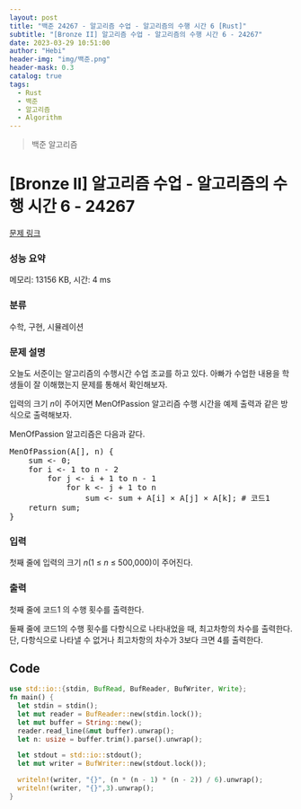 ```yaml
---
layout: post
title: "백준 24267 - 알고리즘 수업 - 알고리즘의 수행 시간 6 [Rust]"
subtitle: "[Bronze II] 알고리즘 수업 - 알고리즘의 수행 시간 6 - 24267"
date: 2023-03-29 10:51:00
author: "Hebi"
header-img: "img/백준.png"
header-mask: 0.3
catalog: true
tags:
  - Rust
  - 백준
  - 알고리즘
  - Algorithm
---
```


> 백준 알고리즘

# [Bronze II] 알고리즘 수업 - 알고리즘의 수행 시간 6 - 24267

[문제 링크](https://www.acmicpc.net/problem/24267)

### 성능 요약

메모리: 13156 KB, 시간: 4 ms

### 분류

수학, 구현, 시뮬레이션

### 문제 설명

<p>오늘도 서준이는 알고리즘의 수행시간 수업 조교를 하고 있다. 아빠가 수업한 내용을 학생들이 잘 이해했는지 문제를 통해서 확인해보자.</p>

<p>입력의 크기 <em>n</em>이 주어지면 MenOfPassion 알고리즘 수행 시간을 예제 출력과 같은 방식으로 출력해보자.</p>

<p>MenOfPassion 알고리즘은 다음과 같다.</p>

<pre>MenOfPassion(A[], n) {
    sum <- 0;
    for i <- 1 to n - 2
        for j <- i + 1 to n - 1
            for k <- j + 1 to n
                sum <- sum + A[i] × A[j] × A[k]; # 코드1
    return sum;
}</pre>

### 입력

 <p>첫째 줄에 입력의 크기 <em>n</em>(1 ≤ <i>n</i> ≤ 500,000)이 주어진다.</p>

### 출력

 <p>첫째 줄에 코드1 의 수행 횟수를 출력한다.</p>

<p>둘째 줄에 코드1의 수행 횟수를 다항식으로 나타내었을 때, 최고차항의 차수를 출력한다. 단, 다항식으로 나타낼 수 없거나 최고차항의 차수가 3보다 크면 4를 출력한다.</p>

## Code

```rs
use std::io::{stdin, BufRead, BufReader, BufWriter, Write};
fn main() {
  let stdin = stdin();
  let mut reader = BufReader::new(stdin.lock());
  let mut buffer = String::new();
  reader.read_line(&mut buffer).unwrap();
  let n: usize = buffer.trim().parse().unwrap();

  let stdout = std::io::stdout();
  let mut writer = BufWriter::new(stdout.lock());

  writeln!(writer, "{}", (n * (n - 1) * (n - 2)) / 6).unwrap();
  writeln!(writer, "{}",3).unwrap();
}

```
